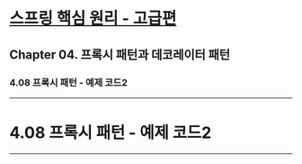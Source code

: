 # <a href = "../README.md" target="_blank">스프링 핵심 원리 - 고급편</a>
## Chapter 04. 프록시 패턴과 데코레이터 패턴
### 4.08 프록시 패턴 - 예제 코드2


---

# 4.08 프록시 패턴 - 예제 코드2

---
